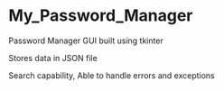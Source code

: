 # My_Password_Manager
Password Manager GUI built using tkinter

Stores data in JSON file

Search capability, Able to handle errors and exceptions 

